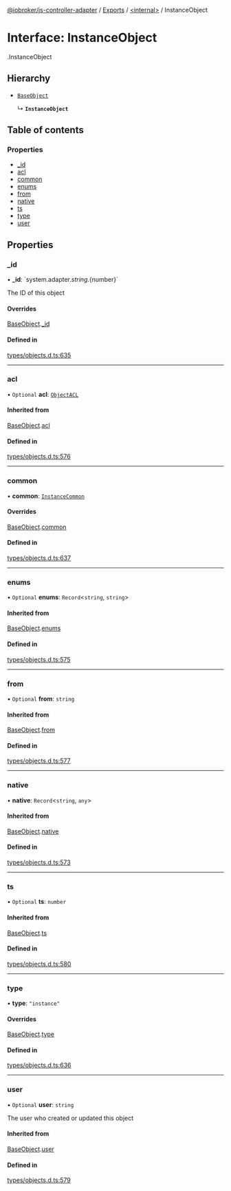 [@iobroker/js-controller-adapter](../README.md) / [Exports](../modules.md) / [<internal\>](../modules/internal_.md) / InstanceObject

# Interface: InstanceObject

[<internal>](../modules/internal_.md).InstanceObject

## Hierarchy

- [`BaseObject`](internal_.BaseObject.md)

  ↳ **`InstanceObject`**

## Table of contents

### Properties

- [\_id](internal_.InstanceObject.md#_id)
- [acl](internal_.InstanceObject.md#acl)
- [common](internal_.InstanceObject.md#common)
- [enums](internal_.InstanceObject.md#enums)
- [from](internal_.InstanceObject.md#from)
- [native](internal_.InstanceObject.md#native)
- [ts](internal_.InstanceObject.md#ts)
- [type](internal_.InstanceObject.md#type)
- [user](internal_.InstanceObject.md#user)

## Properties

### \_id

• **\_id**: \`system.adapter.${string}.${number}\`

The ID of this object

#### Overrides

[BaseObject](internal_.BaseObject.md).[_id](internal_.BaseObject.md#_id)

#### Defined in

[types/objects.d.ts:635](https://github.com/ioBroker/ioBroker.js-controller/blob/7dd079e8/packages/types/objects.d.ts#L635)

___

### acl

• `Optional` **acl**: [`ObjectACL`](internal_.ObjectACL.md)

#### Inherited from

[BaseObject](internal_.BaseObject.md).[acl](internal_.BaseObject.md#acl)

#### Defined in

[types/objects.d.ts:576](https://github.com/ioBroker/ioBroker.js-controller/blob/7dd079e8/packages/types/objects.d.ts#L576)

___

### common

• **common**: [`InstanceCommon`](internal_.InstanceCommon.md)

#### Overrides

[BaseObject](internal_.BaseObject.md).[common](internal_.BaseObject.md#common)

#### Defined in

[types/objects.d.ts:637](https://github.com/ioBroker/ioBroker.js-controller/blob/7dd079e8/packages/types/objects.d.ts#L637)

___

### enums

• `Optional` **enums**: `Record`<`string`, `string`\>

#### Inherited from

[BaseObject](internal_.BaseObject.md).[enums](internal_.BaseObject.md#enums)

#### Defined in

[types/objects.d.ts:575](https://github.com/ioBroker/ioBroker.js-controller/blob/7dd079e8/packages/types/objects.d.ts#L575)

___

### from

• `Optional` **from**: `string`

#### Inherited from

[BaseObject](internal_.BaseObject.md).[from](internal_.BaseObject.md#from)

#### Defined in

[types/objects.d.ts:577](https://github.com/ioBroker/ioBroker.js-controller/blob/7dd079e8/packages/types/objects.d.ts#L577)

___

### native

• **native**: `Record`<`string`, `any`\>

#### Inherited from

[BaseObject](internal_.BaseObject.md).[native](internal_.BaseObject.md#native)

#### Defined in

[types/objects.d.ts:573](https://github.com/ioBroker/ioBroker.js-controller/blob/7dd079e8/packages/types/objects.d.ts#L573)

___

### ts

• `Optional` **ts**: `number`

#### Inherited from

[BaseObject](internal_.BaseObject.md).[ts](internal_.BaseObject.md#ts)

#### Defined in

[types/objects.d.ts:580](https://github.com/ioBroker/ioBroker.js-controller/blob/7dd079e8/packages/types/objects.d.ts#L580)

___

### type

• **type**: ``"instance"``

#### Overrides

[BaseObject](internal_.BaseObject.md).[type](internal_.BaseObject.md#type)

#### Defined in

[types/objects.d.ts:636](https://github.com/ioBroker/ioBroker.js-controller/blob/7dd079e8/packages/types/objects.d.ts#L636)

___

### user

• `Optional` **user**: `string`

The user who created or updated this object

#### Inherited from

[BaseObject](internal_.BaseObject.md).[user](internal_.BaseObject.md#user)

#### Defined in

[types/objects.d.ts:579](https://github.com/ioBroker/ioBroker.js-controller/blob/7dd079e8/packages/types/objects.d.ts#L579)
